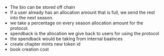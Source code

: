 - The bio can be stored off chain
- If a user already has an allocation amount that is full, we send the rest into the next season.
- we take a percentage on every season allocation amount for the protocol.
- spendback is the allocation we give back to users for using the protocol
- the spendback would be taking from internal baalnces
- create chapter mints new token id
- book creation cost
